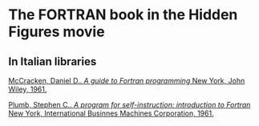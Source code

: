 # The FORTRAN book in the **Hidden Figures** movie

## In Italian libraries
[McCracken, Daniel D.. *A guide to Fortran programming* New York, John Wiley, 1961.](http://id.sbn.it/bid/SBL0212971)

[Plumb, Stephen C.. *A program for self-instruction: introduction to Fortran* New York, International Businnes Machines Corporation, 1961.](http://id.sbn.it/bid/UTO1011663)

